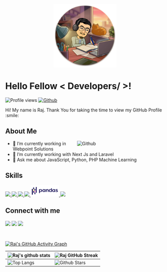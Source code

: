 <p align="center">
    <img width="200" src="./images/studying.png">
</p>

<h1> Hello Fellow < Developers/ >! </h1>
<p align='center'>
</p>

![Profile views](https://visitor-badge.glitch.me/badge?page_id=dubbyding.dubbyding)
[![Github](https://img.shields.io/github/followers/dubbyding?label=Follow&style=social)](https://github.com/dubbyding)

<div size='20px'> Hi! My name is Raj. Thank You for taking the time to view my GitHub Profile :smile: 
</div>

<h2> About Me </h2>

<img width="55%" align="right" alt="Github" src="https://raw.githubusercontent.com/onimur/.github/master/.resources/git-header.svg" />

- 🔭 I’m currently working in Webpoint Solutions
- 🌱 I’m currently working with Next Js and Laravel
- 💬 Ask me about JavaScript, Python, PHP Machine Learning

<h2> Skills </h2>
<a href= https://github.com/dubbyding?tab=repositories&q=&type=&language=python&sort= > <img width ='32px' src ='https://raw.githubusercontent.com/rahulbanerjee26/githubAboutMeGenerator/main/icons/python.svg'> </a>
<a href= https://github.com/dubbyding?tab=repositories&q=&type=&language=javascript&sort= > <img width ='32px' src ='https://raw.githubusercontent.com/rahulbanerjee26/githubAboutMeGenerator/main/icons/javascript.svg'> </a>
<a href= https://github.com/dubbyding?tab=repositories&q=&type=&language=nodejs&sort= > <img width ='32px' src ='https://www.javatpoint.com/js/nodejs/images/node-js-tutorial.png'> </a>
<a href= https://github.com/dubbyding?tab=repositories&q=&type=&language=tensorflow&sort= > <img width ='32px' src ='https://upload.wikimedia.org/wikipedia/commons/thumb/2/2d/Tensorflow_logo.svg/1915px-Tensorflow_logo.svg.png'> </a>
<a href= https://github.com/dubbyding?tab=repositories&q=&type=&language=pandas&sort= > <img width ='90px' src ='./images/pandas.png'> </a>
<a href= https://github.com/dubbyding?tab=repositories&q=&type=&language=keras&sort= > <img width ='90px' src ='https://keras.io/img/logo.png'> </a>

<h2> Connect with me </h2>
<a href = 'https://www.linkedin.com/in/rajmhrj'> <img width = '32px' align= 'center' src="https://raw.githubusercontent.com/rahulbanerjee26/githubAboutMeGenerator/main/icons/linked-in-alt.svg"/></a> 
<a href = 'https://www.twitter.com/rj_mhrj'> <img width = '32px' align= 'center' src="https://raw.githubusercontent.com/rahulbanerjee26/githubAboutMeGenerator/main/icons/twitter.svg"/></a>
<a href = 'https://www.github.com/dubbyding'> <img width = '32px' align= 'center' src="https://raw.githubusercontent.com/rahulbanerjee26/githubAboutMeGenerator/main/icons/github.svg"/></a>
  
<br>
<br>
  <br>
  
[![Raj's GitHub Activity Graph](https://activity-graph.herokuapp.com/graph?username=dubbyding&theme=moltack)](https://git.io/praveenscience)

| ![Raj's github stats](https://github-readme-stats.vercel.app/api?username=dubbyding&show_icons=true&theme=moltack) | ![Raj GitHub Streak](https://github-readme-streak-stats.herokuapp.com/?user=dubbyding&theme=calm)                                                                                                                |
| ------------------------------------------------------------------------------------------------------------------ | ---------------------------------------------------------------------------------------------------------------------------------------------------------------------------------------------------------------- |
| ![Top Langs](https://github-readme-stats.vercel.app/api/top-langs/?username=dubbyding&theme=react)                 | ![Github Stars](https://github-readme-stats.vercel.app/api?username=dubbyding&show_icons=true&locale=en&count_private=true&hide_rank=true&custom_title=My%20GitHub%20Stats&disable_animations=true&theme=gotham) |

<br>
